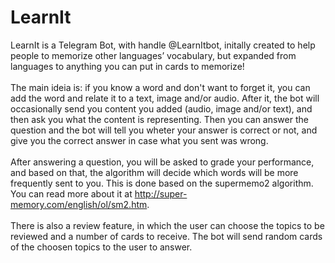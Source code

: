 # LearnIt
LearnIt is a Telegram Bot, with handle @LearnItbot, initally created to help people to memorize other languages’ vocabulary, but expanded from languages to anything you can put in cards to memorize!<br />
<br />
The main ideia is: if you know a word and don't want to forget it, you can add the word and relate it to a text, image and/or audio. After it, the bot will occasionally send you content you added (audio, image and/or text), and then ask you what the content is representing. Then you can answer the question and the bot will tell you wheter your answer is correct or not, and give you the correct answer in case what you sent was wrong. <br />
<br />
After answering a question, you will be asked to grade your performance, and based on that, the algorithm will decide which words will be more frequently sent to you. This is done based on the supermemo2 algorithm. You can read more about it at http://super-memory.com/english/ol/sm2.htm. <br />
<br />
There is also a review feature, in which the user can choose the topics to be reviewed and a number of cards to receive. The bot will send random cards of the choosen topics to the user to answer. <br />
<br />
